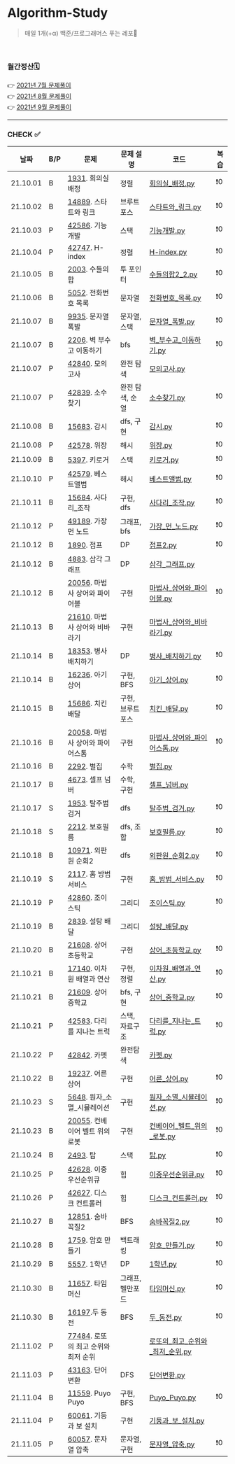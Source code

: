# Algorithm-Study

> 매일 1개(+α) 백준/프로그래머스 푸는 레포🐢   

<br>

### 월간정산🗓
👉 [2021년 7월 문제풀이](monthly/202107.md)     
👉 [2021년 8월 문제풀이](monthly/202108.md)   
👉 [2021년 9월 문제풀이](monthly/202109.md)   


----
### CHECK ✅
|날짜|B/P|문제|문제 설명|코드|복습|
|---|---|---|---|---|---|
|21.10.01|B|[1931](https://www.acmicpc.net/problem/1931). 회의실 배정|정렬|[회의실_배정.py](202110/B-1931/회의실_배정.py)|❗️0|
|21.10.02|B|[14889](https://www.acmicpc.net/problem/14889). 스타트와 링크|브루트 포스|[스타트와_링크.py](202110/B-14889/스타트와_링크.py)|❗️0|
|21.10.03|P|[42586](https://programmers.co.kr/learn/courses/30/lessons/42586). 기능개발|스택|[기능개발.py](202110/P-42586/기능개발.py)|❗️0|
|21.10.04|P|[42747](https://programmers.co.kr/learn/courses/30/lessons/42747). H-index|정렬|[H-index.py](202110/P-42747/H-index.py)|❗️0|
|21.10.05|B|[2003](https://www.acmicpc.net/problem/2003). 수들의 합|투 포인터|[수들의합2_2.py](202110/B-2003/수들의합2_2.py)|❗️0|
|21.10.06|B|[5052](https://www.acmicpc.net/problem/5052). 전화번호 목록|문자열|[전화번호_목록.py](202110/B-5052/전화번호_목록.py)|❗️0|
|21.10.07|B|[9935](https://www.acmicpc.net/problem/9935). 문자열 폭발|문자열, 스택|[문자열_폭발.py](202110/B-9935/문자열_폭발.py)|❗️0|
|21.10.07|B|[2206](https://www.acmicpc.net/problem/2206). 벽 부수고 이동하기|bfs|[벽_부수고_이동하기.py](202110/B-2206/벽_부수고_이동하기.py)|❗️0|
|21.10.07|P|[42840](https://programmers.co.kr/learn/courses/30/lessons/42840). 모의고사|완전 탐색|[모의고사.py](202110/P-42840/모의고사.py)|
|21.10.07|P|[42839](https://programmers.co.kr/learn/courses/30/lessons/42839). 소수찾기|완전 탐색, 순열|[소수찾기.py](202110/P-42839/소수찾기.py)|❗️0|
|21.10.08|B|[15683](https://www.acmicpc.net/problem/15683). 감시|dfs, 구현|[감시.py](202110/B-15683/감시.py)|❗️0|
|21.10.08|P|[42578](https://programmers.co.kr/learn/courses/30/lessons/42578). 위장|해시|[위장.py](202110/P-42578/위장.py)|❗️0|
|21.10.09|B|[5397](https://www.acmicpc.net/problem/5397). 키로거|스택|[키로거.py](202110/B-5397/키로거.py)|❗️0|
|21.10.10|P|[42579](https://programmers.co.kr/learn/courses/30/lessons/42579). 베스트앨범|해시|[베스트앨범.py](202110/P-42579/베스트앨범.py)|❗️0|
|21.10.11|B|[15684](https://www.acmicpc.net/problem/15684). 사다리_조작|구현, dfs|[사다리_조작.py](202110/B-15684/사다리_조작.py)|❗️0|
|21.10.12|P|[49189](https://programmers.co.kr/learn/courses/30/lessons/49189). 가장 먼 노드|그래프, bfs|[가장_먼_노드.py](202110/P-49189/가장_먼_노드.py)|❗️0|
|21.10.12|B|[1890](https://www.acmicpc.net/problem/1890). 점프|DP|[점프2.py](202110/B-1890/점프2.py)|❗️0|
|21.10.12|B|[4883](https://www.acmicpc.net/problem/4883). 삼각 그래프|DP|[삼각_그래프.py](202110/B-4883/삼각_그래프.py)|
|21.10.12|B|[20056](https://www.acmicpc.net/problem/20056). 마법사 상어와 파이어볼|구현|[마법사_상어와_파이어볼.py](202110/B-20056/마법사_상어와_파이어볼.py)|❗️0|
|21.10.13|B|[21610](https://www.acmicpc.net/problem/21610). 마법사 상어와 비바라기|구현|[마법사_상어와_비바라기.py](202110/B-21610/마법사_상어와_비바라기.py)|
|21.10.14|B|[18353](https://www.acmicpc.net/problem/18353). 병사 배치하기|DP|[병사_배치하기.py](202110/B-18353/병사_배치하기.py)|❗️0|
|21.10.14|B|[16236](https://www.acmicpc.net/problem/16236). 아기 상어|구현, BFS|[아기_상어.py](202110/B-16236/아기_상어.py)|❗️0|
|21.10.15|B|[15686](https://www.acmicpc.net/problem/15686). 치킨 배달|구현, 브루트포스|[치킨_배달.py](202110/B-15686/치킨_배달.py)|❗️0|
|21.10.16|B|[20058](https://www.acmicpc.net/problem/20058). 마법사 상어와 파이어스톰|구현|[마법사_상어와_파이어스톰.py](202110/B-20058/마법사_상어와_파이어스톰.py)|❗️0|
|21.10.16|B|[2292](https://www.acmicpc.net/problem/2292). 벌집|수학|[벌집.py](202110/B-2292/벌집.py)|
|21.10.17|B|[4673](https://www.acmicpc.net/problem/4673). 셀프 넘버|수학, 구현|[셀프_넘버.py](202110/B-4673/셀프_넘버.py)|
|21.10.17|S|[1953](https://swexpertacademy.com/main/code/problem/problemDetail.do?contestProbId=AV5PpLlKAQ4DFAUq). 탈주범 검거|dfs|[탈주범_검거.py](202110/S-1953/탈주범_검거.py)|❗️0|
|21.10.18|S|[2212](https://swexpertacademy.com/main/code/problem/problemDetail.do?contestProbId=AV5V1SYKAaUDFAWu&). 보호필름|dfs, 조합|[보호필름.py](202110/S-2212/보호필름.py)|❗️0|
|21.10.18|B|[10971](https://www.acmicpc.net/problem/10971). 외판원 순회2|dfs|[외판원_순회2.py](202110/B-10971/외판원_순회2.py)|❗️0|
|21.10.19|S|[2117](https://swexpertacademy.com/main/code/problem/problemDetail.do?contestProbId=AV5V61LqAf8DFAWu). 홈 방범 서비스|구현|[홈_방범_서비스.py](202110/S-2117/홈_방범_서비스.py)|❗️0|
|21.10.19|P|[42860](https://programmers.co.kr/learn/courses/30/lessons/42860). 조이스틱|그리디|[조이스틱.py](202110/P-42860/조이스틱.py)|❗️0|
|21.10.19|B|[2839](https://www.acmicpc.net/problem/2839). 설탕 배달|그리디|[설탕_배달.py](202110/B-2839/설탕_배달.py)|
|21.10.20|B|[21608](https://www.acmicpc.net/problem/21608). 상어 초등학교|구현|[상어_초등학교.py](202110/B-21608/상어_초등학교.py)|❗️0|
|21.10.21|B|[17140](https://www.acmicpc.net/problem/17140). 이차원 배열과 연산|구현, 정렬|[이차원_배열과_연산.py](202110/B-17140/이차원_배열과_연산.py)|❗️0|
|21.10.21|B|[21609](https://www.acmicpc.net/problem/21609). 상어 중학교|bfs, 구현|[상어_중학교.py](202110/B-21609/상어_중학교.py)|❗️0|
|21.10.21|P|[42583](https://programmers.co.kr/learn/courses/30/lessons/42583). 다리를 지나는 트럭|스택, 자료구조|[다리를_지나는_트럭.py](202110/P-42583/다리를_지나는_트럭.py)|❗️0|
|21.10.22|P|[42842](https://programmers.co.kr/learn/courses/30/lessons/42842). 카펫|완전탐색|[카펫.py](202110/P-42842/카펫.py)|
|21.10.22|B|[19237](https://www.acmicpc.net/problem/19237). 어른 상어|구현|[어른_상어.py](202110/B-19237/어른_상어.py)|❗️0|
|21.10.23|S|[5648](https://swexpertacademy.com/main/code/problem/problemDetail.do?contestProbId=AWXRFInKex8DFAUo&). 원자_소멸_시뮬레이션|구현|[원자_소멸_시뮬레이션.py](202110/S-5648/원자_소멸_시뮬레이션.py)|❗️0|
|21.10.23|B|[20055](https://www.acmicpc.net/problem/20055). 컨베이어 벨트 위의 로봇|구현|[컨베이어_벨트_위의_로봇.py](202110/B-20055/컨베이어_벨트_위의_로봇.py)|❗️0|
|21.10.24|B|[2493](https://www.acmicpc.net/problem/2493). 탑|스택|[탑.py](202110/B-2493/탑.py)|❗️0|
|21.10.25|P|[42628](https://programmers.co.kr/learn/courses/30/lessons/42628). 이중우선순위큐|힙|[이중우선순위큐.py](202110/P-42628/이중우선순위큐.py)|❗️0|
|21.10.26|P|[42627](https://programmers.co.kr/learn/courses/30/lessons/42627). 디스크 컨트롤러|힙|[디스크_컨트롤러.py](202110/P-42627/디스크_컨트롤러.py)|❗️0|
|21.10.27|B|[12851](https://www.acmicpc.net/problem/12851). 숨바꼭질2|BFS|[숨바꼭질2.py](202110/B-12851/숨바꼭질2_.py)|❗️0|
|21.10.28|B|[1759](https://www.acmicpc.net/problem/1759). 암호 만들기|백트래킹|[암호_만들기.py](202110/B-1759/암호_만들기.py)|❗️0|
|21.10.29|B|[5557](https://www.acmicpc.net/problem/5557). 1학년|DP|[1학년.py](202110/B-5557/1학년.py)|❗️0|
|21.10.30|B|[11657](https://www.acmicpc.net/problem/11657). 타임머신|그래프, 벨만포드|[타임머신.py](202110/B-11657/타임머신.py)|❗️0|
|21.10.30|B|[16197](https://www.acmicpc.net/problem/16197).두 동전|BFS|[두_동전.py](202110/B-16197/두_동전.py)|❗️0|
|21.11.02|P|[77484](https://programmers.co.kr/learn/courses/30/lessons/77484). 로또의 최고 순위와 최저 순위||[로또의_최고_순위와_최저_순위.py](202111/P-77484/로또의_최고_순위와_최저_순위.py)|
|21.11.03|P|[43163](https://programmers.co.kr/learn/courses/30/lessons/43163). 단어변환|DFS|[단어변환.py](202111/P-43163/단어변환.py)|
|21.11.04|B|[11559](https://www.acmicpc.net/problem/11559). Puyo Puyo|구현, BFS|[Puyo_Puyo.py](202111/B-11559/Puyo_Puyo.py)|❗️0|
|21.11.04|P|[60061](https://programmers.co.kr/learn/courses/30/lessons/60061). 기둥과 보 설치|구현|[기둥과_보_설치.py](202111/B-60061/기둥과_보_설치.py)|
|21.11.05|P|[60057](https://programmers.co.kr/learn/courses/30/lessons/60057). 문자열 압축|문자열, 구현|[문자열_압축.py](202111/P-60057/문자열_압축.py)|❗️0|
